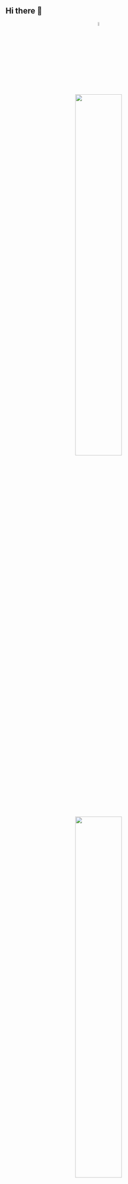 ## Hi there 👋

<div width="0" align="center">
  <a href="https://www.linkedin.com/in/rylanmoseley"><img src="https://upload.wikimedia.org/wikipedia/commons/c/ca/LinkedIn_logo_initials.png" width="5%"></a>
  <br>
  <a href="https://github.com/rylanmoseley"><img src="https://github-readme-stats.vercel.app/api?username=rylanmoseley" width="50%"></a>
  <br>
  <a href="https://github.com/rylanmoseley"><img src="https://wakatime.com/share/@00c535ef-e03c-40c5-a99f-c6a4757b891f/3c6b3489-0c4c-4a6c-ba00-2b52f38d4ba6.svg" width="50%"></a>
</div>
